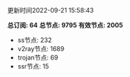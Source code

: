 更新时间2022-09-21 15:58:43

**总订阅: 64**
**总节点: 9795**
**有效节点: 2005**
- ss节点: 232
- v2ray节点: 1689
- trojan节点: 69
- ssr节点: 15
